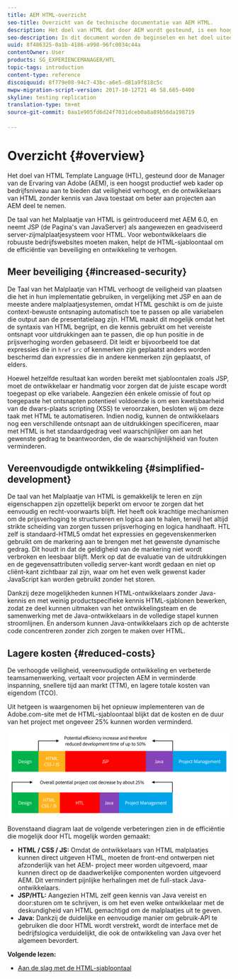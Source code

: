 ```yaml
---
title: AEM HTML-overzicht
seo-title: Overzicht van de technische documentatie van AEM HTML.
description: Het doel van HTML dat door AEM wordt gesteund, is een hoogst productief ondernemingsniveau Webkader aan te bieden dat veiligheid verhoogt, en HTML ontwikkelaars zonder kennis van Java toestaat om beter aan AEM projecten deel te nemen.
seo-description: In dit document worden de beginselen en het doel uiteengezet van HTML Template Language - HTML - ondersteund door Adobe Experience Manager. HTML is een zeer productief web framework op bedrijfsniveau dat de beveiliging verhoogt en dat HTML-ontwikkelaars zonder Java-kennis in staat stelt beter deel te nemen aan AEM-projecten.
uuid: 8f486325-0a1b-4186-a998-96fc0034c44a
contentOwner: User
products: SG_EXPERIENCEMANAGER/HTL
topic-tags: introduction
content-type: reference
discoiquuid: 8f779e08-94c7-43bc-a6e5-d81a9f818c5c
mwpw-migration-script-version: 2017-10-12T21 46 58.665-0400
skyline: testing replication
translation-type: tm+mt
source-git-commit: 0aa1e905fd6d24f7031dceb0a8a89b56da198719

---
```



# Overzicht {#overview}

Het doel van HTML Template Language (HTL), gesteund door de Manager van de Ervaring van Adobe (AEM), is een hoogst productief web kader op bedrijfsniveau aan te bieden dat veiligheid verhoogt, en de ontwikkelaars van HTML zonder kennis van Java toestaat om beter aan projecten aan AEM deel te nemen.

De taal van het Malplaatje van HTML is geïntroduceerd met AEM 6.0, en neemt JSP (de Pagina&#39;s van JavaServer) als aangewezen en geadviseerd server-zijmalplaatjesysteem voor HTML. Voor webontwikkelaars die robuuste bedrijfswebsites moeten maken, helpt de HTML-sjabloontaal om de efficiëntie van beveiliging en ontwikkeling te verhogen.

## Meer beveiliging {#increased-security}

De Taal van het Malplaatje van HTML verhoogt de veiligheid van plaatsen die het in hun implementatie gebruiken, in vergelijking met JSP en aan de meeste andere malplaatjesystemen, omdat HTML geschikt is om de juiste context-bewuste ontsnaping automatisch toe te passen op alle variabelen die output aan de presentatielaag zijn. HTML maakt dit mogelijk omdat het de syntaxis van HTML begrijpt, en die kennis gebruikt om het vereiste ontsnapt voor uitdrukkingen aan te passen, die op hun positie in de prijsverhoging worden gebaseerd. Dit leidt er bijvoorbeeld toe dat expressies die in `href` `src` of kenmerken zijn geplaatst anders worden beschermd dan expressies die in andere kenmerken zijn geplaatst, of elders.

Hoewel hetzelfde resultaat kan worden bereikt met sjabloontalen zoals JSP, moet de ontwikkelaar er handmatig voor zorgen dat de juiste escape wordt toegepast op elke variabele. Aangezien één enkele omissie of fout op toegepaste het ontsnapten potentieel voldoende is om een kwetsbaarheid van de dwars-plaats scripting (XSS) te veroorzaken, besloten wij om deze taak met HTML te automatiseren. Indien nodig, kunnen de ontwikkelaars nog een verschillende ontsnapt aan de uitdrukkingen specificeren, maar met HTML is het standaardgedrag veel waarschijnlijker om aan het gewenste gedrag te beantwoorden, die de waarschijnlijkheid van fouten verminderen.

## Vereenvoudigde ontwikkeling {#simplified-development}

De taal van het Malplaatje van HTML is gemakkelijk te leren en zijn eigenschappen zijn opzettelijk beperkt om ervoor te zorgen dat het eenvoudig en recht-voorwaarts blijft. Het heeft ook krachtige mechanismen om de prijsverhoging te structureren en logica aan te halen, terwijl het altijd strikte scheiding van zorgen tussen prijsverhoging en logica handhaaft. HTL zelf is standaard-HTML5 omdat het expressies en gegevenskenmerken gebruikt om de markering aan te brengen met het gewenste dynamische gedrag. Dit houdt in dat de geldigheid van de markering niet wordt verbroken en leesbaar blijft. Merk op dat de evaluatie van de uitdrukkingen en de gegevensattributen volledig server-kant wordt gedaan en niet op cliënt-kant zichtbaar zal zijn, waar om het even welk gewenst kader JavaScript kan worden gebruikt zonder het storen.

Dankzij deze mogelijkheden kunnen HTML-ontwikkelaars zonder Java-kennis en met weinig productspecifieke kennis HTML-sjablonen bewerken, zodat ze deel kunnen uitmaken van het ontwikkelingsteam en de samenwerking met de Java-ontwikkelaars in de volledige stapel kunnen stroomlijnen. En andersom kunnen Java-ontwikkelaars zich op de achterste code concentreren zonder zich zorgen te maken over HTML.

## Lagere kosten {#reduced-costs}

De verhoogde veiligheid, vereenvoudigde ontwikkeling en verbeterde teamsamenwerking, vertaalt voor projecten AEM in verminderde inspanning, snellere tijd aan markt (TTM), en lagere totale kosten van eigendom (TCO).

Uit hetgeen is waargenomen bij het opnieuw implementeren van de Adobe.com-site met de HTML-sjabloontaal blijkt dat de kosten en de duur van het project met ongeveer 25% kunnen worden verminderd.

![](assets/chlimage_1.png)

Bovenstaand diagram laat de volgende verbeteringen zien in de efficiëntie die mogelijk door HTL mogelijk worden gemaakt:

* **HTML / CSS / JS:** Omdat de ontwikkelaars van HTML malplaatjes kunnen direct uitgeven HTML, moeten de front-end ontwerpen niet afzonderlijk van het AEM- project meer worden uitgevoerd, maar kunnen direct op de daadwerkelijke componenten worden uitgevoerd AEM. Dit vermindert pijnlijke herhalingen met de full-stack Java-ontwikkelaars.
* **JSP/HTL:** Aangezien HTML zelf geen kennis van Java vereist en door:sturen om te schrijven, is om het even welke ontwikkelaar met de deskundigheid van HTML gemachtigd om de malplaatjes uit te geven.
* **Java:** Dankzij de duidelijke en eenvoudige manier om gebruik-API te gebruiken die door HTML wordt verstrekt, wordt de interface met de bedrijfslogica verduidelijkt, die ook de ontwikkeling van Java over het algemeen bevordert.

**Volgende lezen:**

* [Aan de slag met de HTML-sjabloontaal](getting-started.md)

